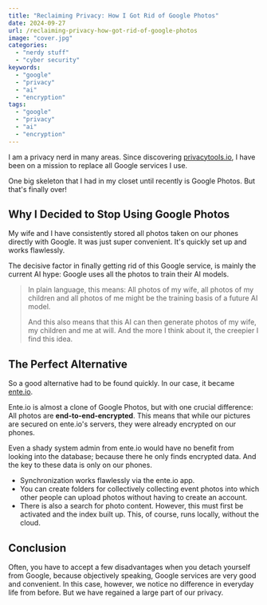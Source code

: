 ```yaml
---
title: "Reclaiming Privacy: How I Got Rid of Google Photos"
date: 2024-09-27
url: /reclaiming-privacy-how-got-rid-of-google-photos
image: "cover.jpg"
categories: 
  - "nerdy stuff"
  - "cyber security"
keywords: 
  - "google"
  - "privacy"
  - "ai"
  - "encryption"
tags: 
  - "google"
  - "privacy"
  - "ai"
  - "encryption"
---
```

I am a privacy nerd in many areas. Since discovering [privacytools.io](https://www.privacytools.io/), I have been on a mission to replace all Google services I use.  
  
One big skeleton that I had in my closet until recently is Google Photos. But that's finally over!  

## Why I Decided to Stop Using Google Photos
My wife and I have consistently stored all photos taken on our phones directly with Google. It was just super convenient. It's quickly set up and works flawlessly.  
  
The decisive factor in finally getting rid of this Google service, is mainly the current AI hype: Google uses all the photos to train their AI models. 

> In plain language, this means: 
> All photos of my wife, all photos of my children and all photos of me might be the training basis of a future AI model.
> 
> And this also means that this AI can then generate photos of my wife, my children and me at will. And the more I think about it, the creepier I find this idea.  

## The Perfect Alternative
So a good alternative had to be found quickly. In our case, it became [ente.io](https://ente.io/).
  
Ente.io is almost a clone of Google Photos, but with one crucial difference: All photos are **end-to-end-encrypted**. This means that while our pictures are secured on ente.io's servers, they were already encrypted on our phones.  
  
Even a shady system admin from ente.io would have no benefit from looking into the database; because there he only finds encrypted data. And the key to these data is only on our phones.  
  
* Synchronization works flawlessly via the ente.io app. 
* You can create folders for collectively collecting event photos into which other people can upload photos without having to create an account. 
* There is also a search for photo content. However, this must first be activated and the index built up. This, of course, runs locally, without the cloud.  

## Conclusion
Often, you have to accept a few disadvantages when you detach yourself from Google, because objectively speaking, Google services are very good and convenient. In this case, however, we notice no difference in everyday life from before. But we have regained a large part of our privacy.